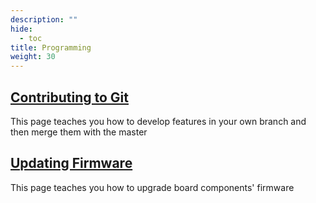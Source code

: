 ```yaml
---
description: ""
hide: 
  - toc
title: Programming
weight: 30
---
```


## [Contributing to Git](Contributing%20to%20Git.md)
This page teaches you how to develop features in your own branch and then merge them with the master

## [Updating Firmware](01-Firmware/Updating%20Firmware.md)
This page teaches you how to upgrade board components' firmware
